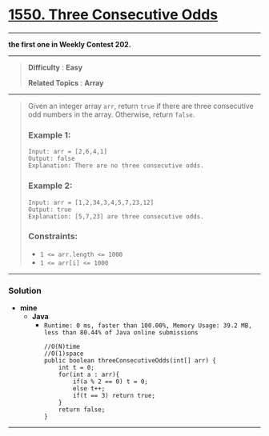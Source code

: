 # [1550. Three Consecutive Odds](https://leetcode.com/problems/three-consecutive-odds/)

---

**the first one in Weekly Contest 202.**

---

> **Difficulty** : **Easy**
>
> **Related Topics** : **Array**

---

> Given an integer array `arr`, return `true` if there are three consecutive odd numbers in the array. Otherwise, return `false`.
>
>
> ### Example 1:
> ```
> Input: arr = [2,6,4,1]
> Output: false
> Explanation: There are no three consecutive odds.
> ```
>
> ### Example 2:
> ```
> Input: arr = [1,2,34,3,4,5,7,23,12]
> Output: true
> Explanation: [5,7,23] are three consecutive odds.
> ```
>
> ### Constraints:
> * `1 <= arr.length <= 1000`
> * `1 <= arr[i] <= 1000`

---


### Solution
* **mine**
  * **Java**
    * `Runtime: 0 ms, faster than 100.00%, Memory Usage: 39.2 MB, less than 80.44% of Java online submissions`
      ```
      //O(N)time
      //O(1)space
      public boolean threeConsecutiveOdds(int[] arr) {
          int t = 0;
          for(int a : arr){
              if(a % 2 == 0) t = 0;
              else t++;
              if(t == 3) return true;
          }
          return false;
      }
      ```

---
